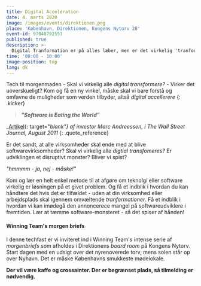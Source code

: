 ```yaml
---
title: Digital Acceleration
date: 4. marts 2020
image: /images/events/direktionen.png
place: 'København, Direktionen, Kongens Nytorv 28'
event-id: 97048792551
published: true
description: >-
  Digital Tranformation er på alles læber, men er det virkelig 'tranformation' der er brug for? Kom til morgenbrief hos Winning Team og få et nyt perspektiv på det fortærskede buzz-word
time: '08:00 - 10:00'
image-position: top
lang: dk
---
```


Tech til morgenmaden - Skal vi virkelig alle _digital transformere?_ - Virker det uoverskueligt? Kom og få en ny vinkel, måske skal vi bare forstå og omfavne de muligheder som verden tilbyder, altså _digital accellerere_
{: .kicker}

> *__"Software is Eating the World"__*

_[Artikel](https://a16z.com/2011/08/20/why-software-is-eating-the-world/){: target="_blank"} af investor Marc Andreessen, i The Wall Street Journal, August 2011_
{: .quote_reference}

Er det sandt, at alle virksomheder skal ende med at blive softwarevirksomheder? Skal vi virkelig alle _digtial transfomeres?_ Er udviklingen et disruptivt monster? Bliver vi spist?

_"hmmmm - ja, nej - måske!"_

Kom og lær en helt enkel metode til at afgøre om teknolgi eller software virkelig er løsningen på et givet problem. Og få et indblik i hvordan du kan håndtere det hvis det er tilfældet - uden at din virksomhed eller arbejdsplads skal igennem omvæltende _tranformationer_. Få et indblik i hvordan vi kan imødegå den annoncerece mangel på softwareudviklere i fremtiden. Lær at tæmme software-monsteret - så det spiser af hånden!

#### Winning Team's morgen briefs
I denne techfast er vi inviteret ind i Winning Team's intense serie af _morgenbriefs_ som afholdes i Direktionens _board room_ på Kongens Nytorv. Start dagen med en udsigt over det nyrenoverede torv, mens solen står op over Nyhavn. Det er måske Københavns smukkeste mødelokale.

**Der vil være kaffe og crossainter. Der er begrænset plads, så tilmelding er nødvendig.**
